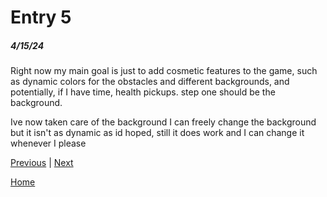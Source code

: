 # Entry 5
##### 4/15/24

Right now my main goal is just to add cosmetic features to the game, such as dynamic colors for the obstacles and different backgrounds, and potentially, if I have time, health pickups. step one should be the background.

Ive now taken care of the background I can freely change the background but it isn't as dynamic as id hoped, still it does work and I can change it whenever I please



[Previous](entry04.md) | [Next](entry06.md)

[Home](../README.md)